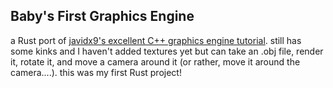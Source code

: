 ## Baby's First Graphics Engine

a Rust port of [javidx9's excellent C++ graphics engine tutorial](https://www.youtube.com/watch?v=ih20l3pJoeU&t=1659s). still has some kinks and I haven't added textures yet but can take an .obj file, render it, rotate it, and move a camera around it (or rather, move it around the camera....). this was my first Rust project!
